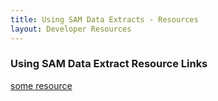 ```yaml
---
title: Using SAM Data Extracts - Resources
layout: Developer Resources 
---
```

### Using SAM Data Extract Resource Links 

[some resource](http://github.com/gsa/)
